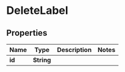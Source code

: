 

# DeleteLabel


## Properties

Name | Type | Description | Notes
------------ | ------------- | ------------- | -------------
**id** | **String** |  | 



